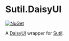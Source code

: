 # Sutil.DaisyUI
[![NuGet](https://buildstats.info/nuget/Sutil.DaisyUI)](https://www.nuget.org/packages/Sutil.DaisyUI)

A [DaisyUI](https://daisyui.com/) wrapper for [Sutil](https://github.com/davedawkins/Sutil).
